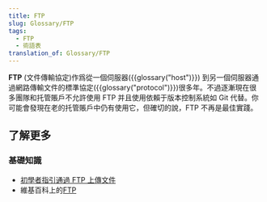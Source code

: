 ```yaml
---
title: FTP
slug: Glossary/FTP
tags:
  - FTP
  - 術語表
translation_of: Glossary/FTP
---
```

**FTP** (文件傳輸協定)作爲從一個伺服器({{glossary("host")}}) 到另一個伺服器通過網路傳輸文件的標準協定({{glossary("protocol")}})很多年。不過逐漸現在很多團隊和托管賬戶不允許使用 FTP 并且使用依賴于版本控制系統如 Git 代替。你可能會發現在老的托管賬戶中仍有使用它，但確切的說，FTP 不再是最佳實踐。

## 了解更多

### 基礎知識

- [初學者指引通過 FTP 上傳文件](/en-US/Learn/Upload_files_to_a_web_server)
- 維基百科上的[FTP](https://zh.wikipedia.org/wiki/File_Transfer_Protocol)
